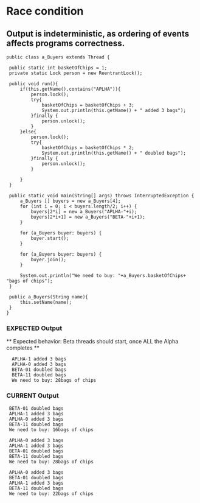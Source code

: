 # Race condition

## Output is indeterministic, as ordering of events affects programs correctness.

    public class a_Buyers extends Thread {
 
     public static int basketOfChips = 1;
     private static Lock person = new ReentrantLock();
 
     public void run(){
         if(this.getName().contains("APLHA")){
             person.lock();
             try{
                 basketOfChips = basketOfChips + 3;
                 System.out.println(this.getName() + " added 3 bags");
             }finally {
                 person.unlock();
             }
         }else{
             person.lock();
             try{
                 basketOfChips = basketOfChips * 2;
                 System.out.println(this.getName() + " doubled bags");
             }finally {
                 person.unlock();
             }
 
         }
     }
 
     public static void main(String[] args) throws InterruptedException {
         a_Buyers [] buyers = new a_Buyers[4];
         for (int i = 0; i < buyers.length/2; i++) {
             buyers[2*i] = new a_Buyers("APLHA-"+i);
             buyers[2*i+1] = new a_Buyers("BETA-"+i+1);
         }
 
         for (a_Buyers buyer: buyers) {
             buyer.start();
         }
 
         for (a_Buyers buyer: buyers) {
             buyer.join();
         }
 
         System.out.println("We need to buy: "+a_Buyers.basketOfChips+ "bags of chips");
     }
 
     public a_Buyers(String name){
         this.setName(name);
     }
    }
 
 ### EXPECTED Output
 **
 Expected behavior: 
 Beta threads should start, once ALL the Alpha completes
 **
 
 
      APLHA-1 added 3 bags
      APLHA-0 added 3 bags
      BETA-01 doubled bags
      BETA-11 doubled bags
      We need to buy: 28bags of chips
 
 ### CURRENT Output
 
     BETA-01 doubled bags
     APLHA-1 added 3 bags
     APLHA-0 added 3 bags
     BETA-11 doubled bags
     We need to buy: 16bags of chips
 
     APLHA-0 added 3 bags
     APLHA-1 added 3 bags
     BETA-01 doubled bags
     BETA-11 doubled bags
     We need to buy: 28bags of chips
 
     APLHA-0 added 3 bags
     BETA-01 doubled bags
     APLHA-1 added 3 bags
     BETA-11 doubled bags
     We need to buy: 22bags of chips
 
 

